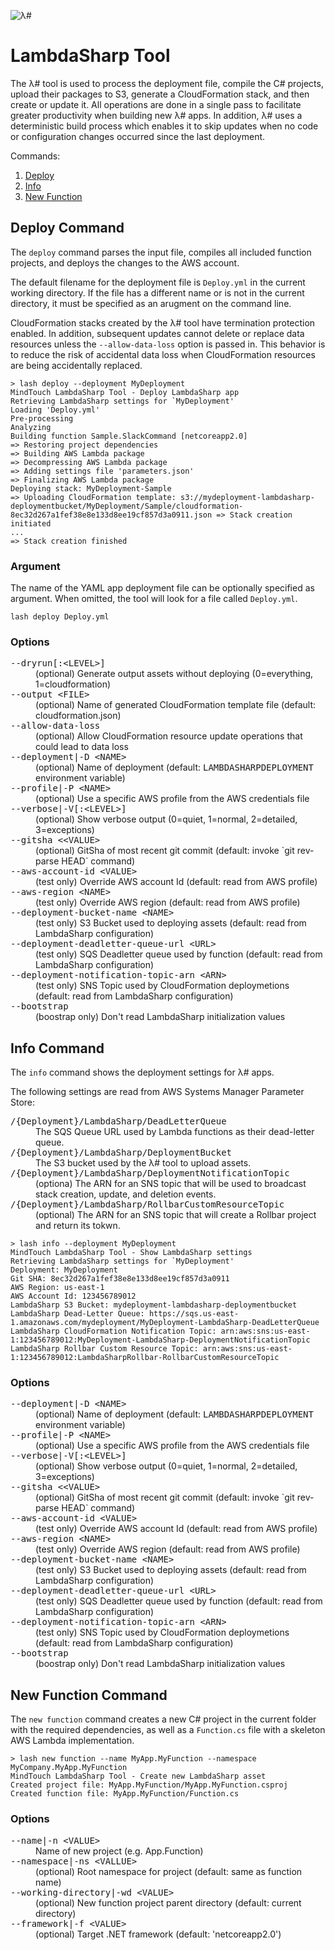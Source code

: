 ![λ#](../../Docs/LambdaSharp_v2_small.png)

# LambdaSharp Tool

The λ# tool is used to process the deployment file, compile the C# projects, upload their packages to S3, generate a CloudFormation stack, and then create or update it. All operations are done in a single pass to facilitate greater productivity when building new λ# apps. In addition, λ# uses a deterministic build process which enables it to skip updates when no code or configuration changes occurred since the last deployment.

Commands:

1. [Deploy](#deploy-command)
1. [Info](#info-command)
1. [New Function](#new-function-command)

## Deploy Command

The `deploy` command parses the input file, compiles all included function projects, and deploys the changes to the AWS account.

The default filename for the deployment file is `Deploy.yml` in the current working directory. If the file has a different name or is not in the current directory, it must be specified as an arugment on the command line.

CloudFormation stacks created by the λ# tool have termination protection enabled. In addition, subsequent updates cannot delete or replace data resources unless the `--allow-data-loss` option is passed in. This behavior is to reduce the risk of accidental data loss when CloudFormation resources are being accidentally replaced.

```
> lash deploy --deployment MyDeployment
MindTouch LambdaSharp Tool - Deploy LambdaSharp app
Retrieving LambdaSharp settings for `MyDeployment'
Loading 'Deploy.yml'
Pre-processing
Analyzing
Building function Sample.SlackCommand [netcoreapp2.0]
=> Restoring project dependencies
=> Building AWS Lambda package
=> Decompressing AWS Lambda package
=> Adding settings file 'parameters.json'
=> Finalizing AWS Lambda package
Deploying stack: MyDeployment-Sample
=> Uploading CloudFormation template: s3://mydeployment-lambdasharp-deploymentbucket/MyDeployment/Sample/cloudformation-8ec32d267a1fef38e8e133d8ee19cf857d3a0911.json => Stack creation initiated
...
=> Stack creation finished
```

### Argument

The name of the YAML app deployment file can be optionally specified as argument. When omitted, the tool will look for a file called `Deploy.yml`.

```
lash deploy Deploy.yml
```

### Options

<dl>
<dt><tt>--dryrun[:&lt;LEVEL&gt;]</tt></dt>
<dd>(optional) Generate output assets without deploying (0=everything, 1=cloudformation)</dd>
<dt><tt>--output &lt;FILE&gt;</tt></dt>
<dd>(optional) Name of generated CloudFormation template file (default: cloudformation.json)</dd>
<dt><tt>--allow-data-loss</tt></dt>
<dd>(optional) Allow CloudFormation resource update operations that could lead to data loss</dd>
<dt><tt>--deployment|-D &lt;NAME&gt;</tt></dt>
<dd>(optional) Name of deployment (default: <tt>LAMBDASHARPDEPLOYMENT</tt> environment variable)</dd>
<dt><tt>--profile|-P &lt;NAME&gt;</tt></dt>
<dd>(optional) Use a specific AWS profile from the AWS credentials file</dd>
<dt><tt>--verbose|-V[:&lt;LEVEL&gt;]</tt></dt>
<dd>(optional) Show verbose output (0=quiet, 1=normal, 2=detailed, 3=exceptions)</dd>
<dt><tt>--gitsha <&lt;VALUE&gt;</tt></dt>
<dd>(optional) GitSha of most recent git commit (default: invoke `git rev-parse HEAD` command)</dd>
<dt><tt>--aws-account-id &lt;VALUE&gt;</tt></dt>
<dd>(test only) Override AWS account Id (default: read from AWS profile)</dd>
<dt><tt>--aws-region &lt;NAME&gt;</tt></dt>
<dd>(test only) Override AWS region (default: read from AWS profile)</dd>
<dt><tt>--deployment-bucket-name &lt;NAME&gt;</tt></dt>
<dd>(test only) S3 Bucket used to deploying assets (default: read from LambdaSharp configuration)</dd>
<dt><tt>--deployment-deadletter-queue-url &lt;URL&gt;</tt></dt>
<dd>(test only) SQS Deadletter queue used by function (default: read from LambdaSharp configuration)</dd>
<dt><tt>--deployment-notification-topic-arn &lt;ARN&gt;</tt></dt>
<dd>(test only) SNS Topic used by CloudFormation deploymetions (default: read from LambdaSharp configuration)</dd>
<dt><tt>--bootstrap</tt></dt>
<dd>(boostrap only) Don't read LambdaSharp initialization values</dd>
</dl>

## Info Command

The `info` command shows the deployment settings for λ# apps.

The following settings are read from AWS Systems Manager Parameter Store:
<dl>
<dt><tt>/{Deployment}/LambdaSharp/DeadLetterQueue</tt></dt>
<dd>The SQS Queue URL used by Lambda functions as their dead-letter queue.</dd>
<dt><tt>/{Deployment}/LambdaSharp/DeploymentBucket</tt></dt>
<dd>The S3 bucket used by the λ# tool to upload assets.</dd>
<dt><tt>/{Deployment}/LambdaSharp/DeploymentNotificationTopic</tt></dt>
<dd>(optiona) The ARN for an SNS topic that will be used to broadcast stack creation, update, and deletion events.</dd>
<dt><tt>/{Deployment}/LambdaSharp/RollbarCustomResourceTopic</tt></dt>
<dd>(optional) The ARN for an SNS topic that will create a Rollbar project and return its tokwn.</dd>
</dl>


```
> lash info --deployment MyDeployment
MindTouch LambdaSharp Tool - Show LambdaSharp settings
Retrieving LambdaSharp settings for `MyDeployment'
Deployment: MyDeployment
Git SHA: 8ec32d267a1fef38e8e133d8ee19cf857d3a0911
AWS Region: us-east-1
AWS Account Id: 123456789012
LambdaSharp S3 Bucket: mydeployment-lambdasharp-deploymentbucket
LambdaSharp Dead-Letter Queue: https://sqs.us-east-1.amazonaws.com/mydeployment/MyDeployment-LambdaSharp-DeadLetterQueue
LambdaSharp CloudFormation Notification Topic: arn:aws:sns:us-east-1:123456789012:MyDeployment-LambdaSharp-DeploymentNotificationTopic
LambdaSharp Rollbar Custom Resource Topic: arn:aws:sns:us-east-1:123456789012:LambdaSharpRollbar-RollbarCustomResourceTopic
```

### Options

<dl>
<dt><tt>--deployment|-D &lt;NAME&gt;</tt></dt>
<dd>(optional) Name of deployment (default: <tt>LAMBDASHARPDEPLOYMENT</tt> environment variable)</dd>
<dt><tt>--profile|-P &lt;NAME&gt;</tt></dt>
<dd>(optional) Use a specific AWS profile from the AWS credentials file</dd>
<dt><tt>--verbose|-V[:&lt;LEVEL&gt;]</tt></dt>
<dd>(optional) Show verbose output (0=quiet, 1=normal, 2=detailed, 3=exceptions)</dd>
<dt><tt>--gitsha <&lt;VALUE&gt;</tt></dt>
<dd>(optional) GitSha of most recent git commit (default: invoke `git rev-parse HEAD` command)</dd>
<dt><tt>--aws-account-id &lt;VALUE&gt;</tt></dt>
<dd>(test only) Override AWS account Id (default: read from AWS profile)</dd>
<dt><tt>--aws-region &lt;NAME&gt;</tt></dt>
<dd>(test only) Override AWS region (default: read from AWS profile)</dd>
<dt><tt>--deployment-bucket-name &lt;NAME&gt;</tt></dt>
<dd>(test only) S3 Bucket used to deploying assets (default: read from LambdaSharp configuration)</dd>
<dt><tt>--deployment-deadletter-queue-url &lt;URL&gt;</tt></dt>
<dd>(test only) SQS Deadletter queue used by function (default: read from LambdaSharp configuration)</dd>
<dt><tt>--deployment-notification-topic-arn &lt;ARN&gt;</tt></dt>
<dd>(test only) SNS Topic used by CloudFormation deploymetions (default: read from LambdaSharp configuration)</dd>
<dt><tt>--bootstrap</tt></dt>
<dd>(boostrap only) Don't read LambdaSharp initialization values</dd>
</dl>

## New Function Command

The `new function` command creates a new C# project in the current folder with the required dependencies, as well as a `Function.cs` file with a skeleton AWS Lambda implementation.

```
> lash new function --name MyApp.MyFunction --namespace MyCompany.MyApp.MyFunction
MindTouch LambdaSharp Tool - Create new LambdaSharp asset
Created project file: MyApp.MyFunction/MyApp.MyFunction.csproj
Created function file: MyApp.MyFunction/Function.cs
```

### Options

<dl>
<dt><tt>--name|-n &lt;VALUE&gt;</tt></dt>
<dd>Name of new project (e.g. App.Function)</dd>
<dt><tt>--namespace|-ns &lt;VALLUE&gt;</tt></dt>
<dd>(optional) Root namespace for project (default: same as function name)</dd>
<dt><tt>--working-directory|-wd &lt;VALUE&gt;</tt></dt>
<dd>(optional) New function project parent directory (default: current directory)</dd>
<dt><tt>--framework|-f &lt;VALUE&gt;</tt></dt>
<dd>(optional) Target .NET framework (default: 'netcoreapp2.0')</dd>
</dl>
